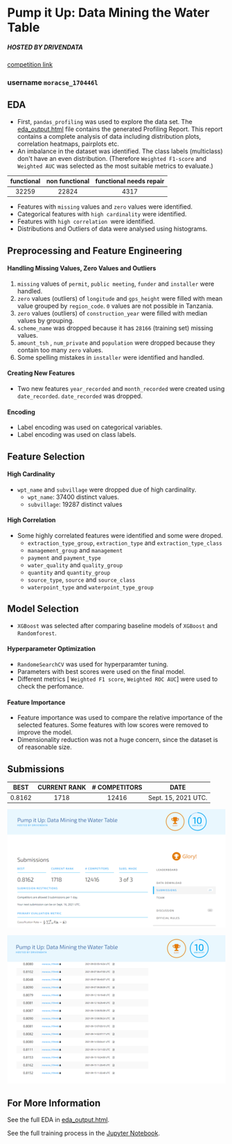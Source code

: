 # Pump it Up: Data Mining the Water Table 
##### _HOSTED BY DRIVENDATA_ 
[competition link](https://www.drivendata.org/competitions/7/pump-it-up-data-mining-the-water-table/)

### username `moracse_170446l`

## EDA
- First, `pandas_profiling`  was used to explore the data set. The [eda_output.html](./eda_output.html) file contains the generated Profiling Report. This report contains a complete analysis of data including distribution plots, correlation heatmaps, pairplots etc.  
- An imbalance in the dataset was identified. The class labels (multiclass) don't have an even distribution. (Therefore  `Weighted F1-score` and `Weighted AUC` was selected as the most suitable metrics to evaluate.)

| functional | non functional | functional needs repair |
| :---: | :---: |  :---:|
|32259|22824|4317|
- Features with `missing` values and `zero` values were identified.
- Categorical features with `high cardinality` were identified. 
- Features with `high correlation `were identified.
- Distributions and Outliers of data were analysed using histograms.

## Preprocessing and Feature Engineering

#### Handling Missing Values, Zero Values and Outliers
1. `missing` values of `permit`, `public meeting`, `funder` and `installer` were handled.
2. `zero` values (outliers) of  `longitude` and `gps_height` were filled with mean value grouped by `region_code`. `0` values are not possible in Tanzania.
3. `zero` values (outliers) of  `construction_year` were filled with median values by grouping.
4. `scheme_name` was dropped because it has `28166` (training set) missing values.
5. `amount_tsh` , `num_private` and `population` were dropped because they contain too many `zero` values.
6. Some spelling mistakes in `installer` were identified and handled.

#### Creating New Features

- Two new features `year_recorded` and `month_recorded` were created using `date_recorded`. `date_recorded` was dropped. 

#### Encoding

- Label encoding was used on categorical variables.
- Label encoding was used on class labels.

## Feature Selection

#### High Cardinality
- `wpt_name` and `subvillage` were dropped due of high cardinality.
  * `wpt_name`: 37400 distinct values.
  * `subvillage`: 19287 distinct values

#### High Correlation
- Some highly correlated features were identified and some were droped.
  *  `extraction_type_group`, `extraction_type` and `extraction_type_class`
  *  `management_group` and `management`
  *  `payment` and `payment_type`
  *  `water_quality` and `quality_group`
  *  `quantity` and `quantity_group`
  *  `source_type`, `source` and `source_class`
  *  `waterpoint_type` and `waterpoint_type_group`

## Model Selection

- `XGBoost` was selected after comparing baseline models of `XGBoost` and `Randomforest`. 

#### Hyperparameter Optimization
- `RandomeSearchCV` was used for hyperparamter tuning. 
- Parameters with best scores were used on the final model.
- Different metrics [ `Weighted F1 score`, `Weighted ROC AUC`] were used to check the perfomance.

#### Feature Importance
- Feature importance was used to compare the relative importance of the selected features. Some features with low scores were removed to improve the model.
- Dimensionality reduction was not a huge concern, since the dataset is of reasonable size. 

## Submissions

| BEST | CURRENT RANK | # COMPETITORS | DATE |
| :------: | :------: | :------: | :------: |
| 0.8162 | 1718 | 12416 |  Sept. 15, 2021 UTC. |

![best submission](https://github.com/kavindaperera/pump-it-up-170446l/blob/main/submission_proof.PNG?raw=true)

![all submissions](https://github.com/kavindaperera/pump-it-up-170446l/blob/main/submissions.PNG?raw=true)


## For More Information

See the full EDA in [eda_output.html](./eda_output.html).

See the full training process in the [Jupyter Notebook](./pump-it-up-notebook-xgboost.ipynb).



